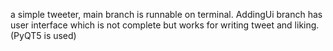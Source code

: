 a simple tweeter,
main branch is runnable on terminal.
AddingUi branch has user interface which is not complete but works for writing tweet and liking. (PyQT5 is used)
